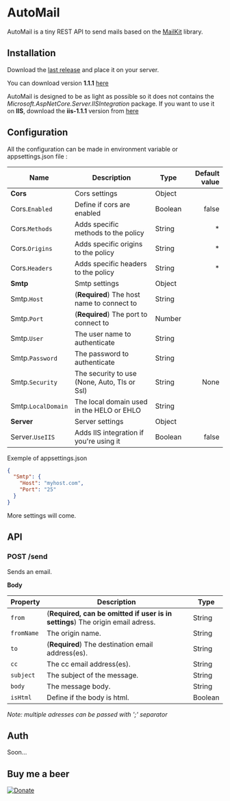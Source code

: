 # AutoMail
AutoMail is a tiny REST API to send mails based on the [MailKit](https://github.com/jstedfast/MailKit) library.

## Installation
Download the [last release](https://github.com/trenoncourt/AutoMail/releases) and place it on your server.

You can download version **1.1.1** [here](https://github.com/trenoncourt/AutoMail/releases/download/1.1.1/AutoMail-1.1.1.zip)

AutoMail is designed to be as light as possible so it does not contains the *Microsoft.AspNetCore.Server.IISIntegration* package.
If you want to use it on **IIS**, download the **iis-1.1.1** version from [here](https://github.com/trenoncourt/AutoMail/releases/download/1.1.1/AutoMail-iis-1.1.1.zip)

## Configuration
All the configuration can be made in environment variable or appsettings.json file :

| Name                | Description                                   | Type        | Default value |
| ------------------- | --------------------------------------------- | ----------- |--------------:|
| **Cors**            | Cors settings                                 | Object      |               |
| Cors.`Enabled`      | Define if cors are enabled                    | Boolean     | false         |
| Cors.`Methods`      | Adds specific methods to the policy           | String      | *             |
| Cors.`Origins`      | Adds specific origins to the policy           | String      | *             |
| Cors.`Headers`      | Adds specific headers to the policy           | String      | *             |
| **Smtp**            | Smtp settings                                 | Object      |               |
| Smtp.`Host`         | (**Required**) The host name to connect to    | String      |               |
| Smtp.`Port`         | (**Required**) The port to connect to         | Number      |               |
| Smtp.`User`         | The user name to authenticate                 | String      |               |
| Smtp.`Password`     | The password to authenticate                  | String      |               |
| Smtp.`Security`     | The security to use (None, Auto, Tls or Ssl)  | String      | None          |
| Smtp.`LocalDomain`  | The local domain used in the HELO or EHLO     | String      |               |
| **Server**          | Server settings                               | Object      |               |
| Server.`UseIIS`     | Adds IIS integration if you're using it       | Boolean     | false         |

Exemple of appsettings.json
```json
{
  "Smtp": {
    "Host": "myhost.com",
    "Port": "25"
  }
}

```

More settings will come.

## API
### POST /send
Sends an email.

**Body**

| Property | Description | Type |
| --- | --- | --- |
| `from` | (**Required, can be omitted if user is in settings**) The origin email adress. | String |
| `fromName` | The origin name. | String |
| `to` | (**Required**) The destination email address(es). | String |
| `cc` | The cc email address(es). | String |
| `subject` | The subject of the message. | String |
| `body` | The message body. | String |
| `isHtml` | Define if the body is html. | Boolean |

*Note: multiple adresses can be passed with ';' separator*
## Auth
Soon...


## Buy me a beer
[![Donate](https://img.shields.io/badge/Donate-PayPal-green.svg)](https://www.paypal.me/trenoncourt/5)
